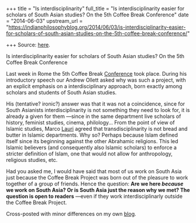 +++
title = "Is interdisciplinarity"
full_title = "Is interdisciplinarity easier for scholars of South Asian studies? On the 5th Coffee Break Conference"
date = "2014-06-03"
upstream_url = "https://indianphilosophyblog.org/2014/06/03/is-interdisciplinarity-easier-for-scholars-of-south-asian-studies-on-the-5th-coffee-break-conference/"

+++
Source: [here](https://indianphilosophyblog.org/2014/06/03/is-interdisciplinarity-easier-for-scholars-of-south-asian-studies-on-the-5th-coffee-break-conference/).

Is interdisciplinarity easier for scholars of South Asian studies? On the 5th Coffee Break Conference

Last week in Rome the 5th Coffee Break
[Conference](http://asiaticacoffeebreak.wordpress.com/http://) took
place. During his introductory speech our Andrew Ollett asked why was
such a project, with an explicit emphasis on a interdisciplinary
approach, born exactly among scholars and students of South Asian
studies.

His (tentative? ironic?) answer was that it was not a coincidence, since
for South Asianists interdisciplinarity is not something they need to
look for, it is already a given for them —since in the same department
live scholars of history, feminist studies, cinema, philology… From the
point of view of Islamic studies, Marco
[Lauri](https://independent.academia.edu/MarcoLauri) agreed that
transdisciplinarity is not bread and butter in Islamic departments. Why
so? Perhaps because Islam defined itself since its beginning against the
other Abrahamic religions. This led Islamic believers (and consequently
also Islamic scholars) to enforce a stricter definition of Islam, one
that would not allow for anthropology, religious studies, etc.

Had you asked me, I would have said that most of us work on South Asia
just because the Coffee Break Project was born out of the pleasure to
work together of a group of friends. Hence the question: **Are we here
*because* we work on South Asia? Or is South Asia just the reason why we
met? The question is open to readers** —even if they work
interdisciplinarly outside the Coffee Break Project.

Cross-posted with minor differences on my own
[blog](http://elisafreschi.com).
